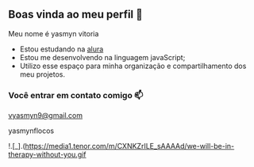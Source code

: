 ## Boas vinda ao meu perfil 💙

Meu nome é yasmyn vitoria

- Estou estudando na [alura](https://alura.com.br)
- Estou me desenvolvendo na linguagem javaScript;
- Utilizo esse espaço para minha organização e compartilhamento dos meu projetos.

 ### Você entrar em contato comigo 📫

  vyasmyn9@gmail.com
  
  yasmynflocos

!.[_].(https://media1.tenor.com/m/CXNKZrILE_sAAAAd/we-will-be-in-therapy-without-you.gif
